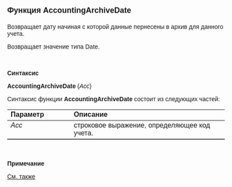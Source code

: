 <html>
<head>
<title>Функция AccountingArchiveDate</title>
</head>

<body>

<h1><font size="4" face="Arial">Функция AccountingArchiveDate</font></h1>

<p><font face="Arial">Возвращает дату начиная с которой данные 
пернесены в архив для данного учета.</font></p>

<p><font face="Arial">Возвращает значение типа Date.</font></p>

<p class="label">&nbsp;</p>

<p class="label"><font face="Arial"><b>Синтаксис</b></font></p>

<p><font face="Arial"><strong>AccountingArchiveDate </strong>(<em>Acc</em>)</font></p>

<p><font face="Arial">Синтаксис функции <strong>AccountingArchiveDate </strong>
состоит из следующих частей:</font></p>

<table border="1" cellPadding="5" cols="2" frame="below" rules="rows">
<TBODY>
  <tr vAlign="top">
    <td class="label" width="29%"><font face="Arial"><b>Параметр</b></font></td>
    <td class="label" width="71%"><font face="Arial"><strong>Описание</strong></font></td>
  </tr>
  <tr vAlign="top">
    <td width="29%"><em><font face="Arial">Acc</font></em></td>
    <td width="71%"><font face="Arial">строковое выражение, 
	определяющее код учета.</font></td>
  </tr>
</TBODY>
</table>

<p class="label">&nbsp;</p>

<p class="label"><font face="Arial"><b>Примечание</b></font></p>

<p class="label"><font face="Arial"><a href="../../../functions.html">
См. также</a></font></p>

</body>
</html>
